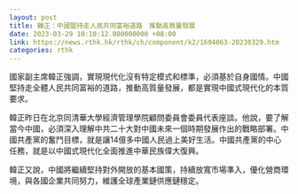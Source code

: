 ```yaml
---
layout: post
title: 韓正：中國堅持走人民共同富裕道路　推動高質量發展
date: 2023-03-29 10:10:12.000000000 +08:00
link: https://news.rthk.hk/rthk/ch/component/k2/1694063-20230329.htm
categories: rthk
---
```


國家副主席韓正強調，實現現代化沒有特定模式和標準，必須基於自身國情。中國堅持走全體人民共同富裕的道路，推動高質量發展，都是實現中國式現代化的本質要求。

韓正昨日在北京同清華大學經濟管理學院顧問委員會委員代表座談。他說，要了解當今中國，必須深入理解中共二十大對中國未來一個時期發展作出的戰略部署。中國共產黨的奮鬥目標，就是讓14億多中國人民過上美好生活。中國共產黨的中心任務，就是以中國式現代化全面推進中華民族偉大復興。

韓正又說，中國將繼續堅持對外開放的基本國策，持續放寬市場準入，優化營商環境，與各國企業共同努力，維護全球產業鏈供應鏈穩定。
